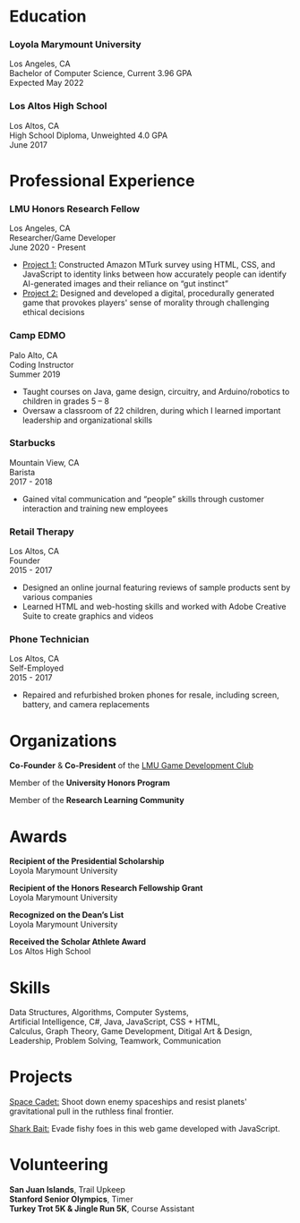 # Education
 
### Loyola Marymount University
Los Angeles, CA  
Bachelor of Computer Science, Current 3.96 GPA  
Expected May 2022  

### Los Altos High School
Los Altos, CA  
High School Diploma, Unweighted 4.0 GPA  
June 2017  

# Professional Experience
 
### LMU Honors Research Fellow  
Los Angeles, CA  
Researcher/Game Developer  
June 2020 - Present  
- [Project 1:](https://digitalcommons.lmu.edu/cgi/viewcontent.cgi?article=1251&context=honors-research-and-exhibition) Constructed Amazon MTurk survey using HTML, CSS, and JavaScript to identity links between how accurately people can identify AI-generated images and their reliance on “gut instinct”  
- [Project 2:](https://digitalcommons.lmu.edu/cgi/viewcontent.cgi?article=1153&context=honors-grants-and-fellowships) Designed and developed a digital, procedurally generated game that provokes players' sense of morality through challenging ethical decisions  

### Camp EDMO
Palo Alto, CA  
Coding Instructor  
Summer 2019  
- Taught courses on Java, game design, circuitry, and Arduino/robotics to children in grades 5 – 8
- Oversaw a classroom of 22 children, during which I learned important leadership and organizational skills  

### Starbucks
Mountain View, CA  
Barista  
2017 - 2018  
- Gained vital communication and “people” skills through customer interaction and training new employees

### Retail Therapy
Los Altos, CA  
Founder  
2015 - 2017  
- Designed an online journal featuring reviews of sample products sent by various companies
- Learned HTML and web-hosting skills and worked with Adobe Creative Suite to create graphics and videos

### Phone Technician
Los Altos, CA  
Self-Employed  
2015 - 2017  
- Repaired and refurbished broken phones for resale, including screen, battery, and camera replacements  

# Organizations

**Co-Founder** & **Co-President** of the [LMU Game Development Club](https://www.facebook.com/lmugamedev/)  

Member of the **University Honors Program**  

Member of the **Research Learning Community**  

# Awards

**Recipient of the Presidential Scholarship**  
Loyola Marymount University

**Recipient of the Honors Research Fellowship Grant**  
Loyola Marymount University

**Recognized on the Dean’s List**  
Loyola Marymount University

**Received the Scholar Athlete Award**  
Los Altos High School  

# Skills

Data Structures, Algorithms, Computer Systems,  
Artificial Intelligence, C#, Java, JavaScript, CSS + HTML,  
Calculus, Graph Theory, Game Development, Ditigal Art & Design,  
Leadership, Problem Solving, Teamwork, Communication  

# Projects

[Space Cadet:](https://booker-m.github.io/Space-Cadet/) Shoot down enemy spaceships and resist planets' gravitational pull in the ruthless final frontier.  

[Shark Bait:](https://meganmrichardson.github.io/sharkbait/) Evade fishy foes in this web game developed with JavaScript.  
  
# Volunteering

**San Juan Islands**, Trail Upkeep  
**Stanford Senior Olympics**, Timer  
**Turkey Trot 5K & Jingle Run 5K**, Course Assistant  
